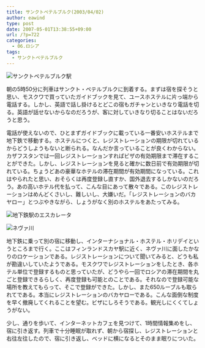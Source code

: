 ```yaml
---
title: サンクトペテルブルク(2003/04/02)
author: eawind
type: post
date: 2007-05-01T13:38:55+09:00
url: /?p=722
categories:
  - 06.ロシア
tags:
  - サンクトペテルブルク
---
```

![サンクトペテルブルク駅](/img/wp/2007/05/200304020758441.jpg)

朝の5時50分に列車はサンクト・ペテルブルクに到着する。まずは宿を探そうと思い、モスクワで買っていたガイドブックを見て、ユースホステルに片っ端から電話する。しかし、英語で話し掛けるとどこの宿もガチャンといきなり電話を切る。英語が話せないからなのだろうが、客に対していきなり切ることはないだろうと思う。

電話が使えないので、ひとまずガイドブックに載っている一番安いホステルまで地下鉄で移動する。ホステルにつくと、レジストレーションの期限が切れているからどうしようもないと断られる。なんだか言っていることが良くわからない。カザフスタンでは一回レジストレーションすればビザの有効期限まで滞在することができた。しかし、レジストレーションを見ると確かに数日前で有効期限が切れている。ちょうどあの豪華なホテルの滞在期間が有効期間になっている。これはやられたと思い、おそらくは再度登録し直すか、国外退去するしかないのだろう。あの高いホテル代を払って、こんな目にあって散々である。このレジストレーションはめんどくさいし、難しいし、大嫌いだ。「レジストレーションのバカヤロー」とつぶやきながら、しょうがなく別のホステルをあたってみる。

![地下鉄駅のエスカレータ](/img/wp/2007/05/200304021654321.jpg)

![ネヴァ川](/img/wp/2007/05/200304021359281.jpg)

地下鉄に乗って別の宿に移動し、インターナショナル・ホステル・ホリデイというところまで行く。ここはフィンランドスカヤ駅に近く、ネヴァ川に面したかなりのロケーションである。レジストレーションについて聞いてみると、どうも私が勘違いしていたようである。モスクワでレジストレーションをしたとき、各ホテル単位で登録するものと思っていたが、どうやら一回でロシアの滞在期間を丸ごと登録できるらしく、再度登録も可能とのことである。それなので登録可能な場所を教えてもらって、そこで登録ができた。しかし、また650ルーブルも取られてである。本当にレジストレーションのバカヤローである。こんな面倒な制度を早く撤廃してくれることを望む。ビザにしろそうである。観光しにくくてしょうがない。

少し、通りを歩いて、インターネットカフェを見つけて、1時間情報集めをし、宿に引き返す。列車で十分睡眠が取れず、朝から宿探し、レジストレーションと右往左往したので、宿に引き返し、ベッドに横になるとそのまま眠りについた。
